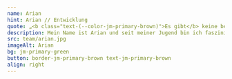 ```yaml
---
name: Arian
hint: Arian // Entwicklung
quote: „<b class="text-(--color-jm-primary-brown)">Es gibt</b> keine bessere Schönheit als <b>den Intellekt.</b>“
description: Mein Name ist Arian und seit meiner Jugend bin ich fasziniert von der Welt der Technologie. Ich habe in Hannover meine Ausbildung zum Fachinformatiker abgeschlossen und mich seither intensiv mit der Entwicklung und Programmierung von Anwendungen, IoT-Systemen und Raspberry Pi beschäftigt. Das Entwickeln intelligenter Lösungen und das Programmieren innovativer Anwendungen sind meine Leidenschaft. Mein Antrieb ist das tiefe Verständnis und die Schönheit des Intellekts, denn ich glaube fest daran, dass „es keine bessere Schönheit als den Intellekt“ gibt. Bei JOTT.MEDIA setze ich mein Wissen ein, um zukunftsweisende Projekte voranzutreiben und technische Herausforderungen zu meistern.
src: team/arian.jpg
imageAlt: Arian
bg: jm-primary-green
button: border-jm-primary-brown text-jm-primary-brown
align: right
---
```

